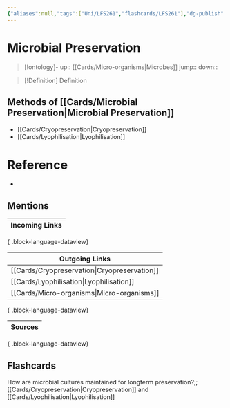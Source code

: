 ```yaml
---
{"aliases":null,"tags":["Uni/LFS261","flashcards/LFS261"],"dg-publish":true,"permalink":"/cards/microbial-preservation/","dgPassFrontmatter":true}
---
```


# Microbial Preservation

> [!ontology]-
> up:: [[Cards/Micro-organisms\|Microbes]]
> jump:: 
> down:: 

> [!Definition] Definition
> 

## Methods of [[Cards/Microbial Preservation\|Microbial Preservation]]

- [[Cards/Cryopreservation\|Cryopreservation]]
- [[Cards/Lyophilisation\|Lyophilisation]]

# Reference
- 

## Mentions
| Incoming Links |
| -------------- |

{ .block-language-dataview}

| Outgoing Links                                  |
| ----------------------------------------------- |
| [[Cards/Cryopreservation\|Cryopreservation]] |
| [[Cards/Lyophilisation\|Lyophilisation]]     |
| [[Cards/Micro-organisms\|Micro-organisms]]   |

{ .block-language-dataview}

| Sources |
| ------- |

{ .block-language-dataview}

## Flashcards 

How are microbial cultures maintained for longterm preservation?;;[[Cards/Cryopreservation\|Cryopreservation]] and [[Cards/Lyophilisation\|Lyophilisation]]